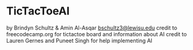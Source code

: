 # TicTacToeAI
by Brindyn Schultz & Amin Al-Asqar
bschultz3@lewisu.edu
credit to freecodecamp.org for tictactoe board and information about AI
credit to Lauren Gernes and Puneet Singh for help implementing AI
